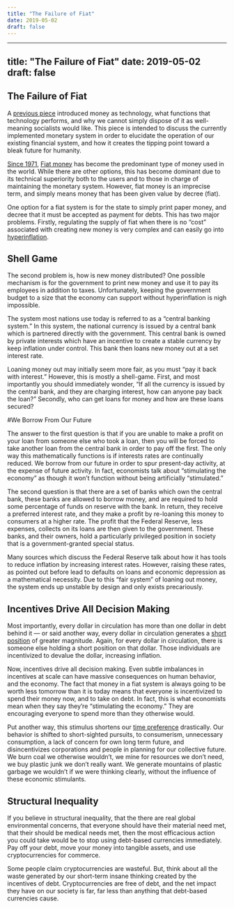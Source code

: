 ```yaml
---
title: "The Failure of Fiat"
date: 2019-05-02
draft: false
---
```

---
title: "The Failure of Fiat"
date: 2019-05-02
draft: false
---

## The Failure of Fiat

A [previous piece](https://shablag.com/article/money-economies-states-taxation-and-bitcoin-for-dummies/) introduced money as technology, what functions that technology performs, and why we cannot simply dispose of it as well-meaning socialists would like. This piece is intended to discuss the currently implemented monetary system in order to elucidate the operation of our existing financial system, and how it creates the tipping point toward a bleak future for humanity.

[Since 1971](https://en.wikipedia.org/wiki/Nixon_shock), [Fiat money](https://en.wikipedia.org/wiki/Fiat_money) has become the predominant type of money used in the world. While there are other options, this has become dominant due to its technical superiority both to the users and to those in charge of maintaining the monetary system. However, fiat money is an imprecise term, and simply means money that has been given value by decree (fiat).

One option for a fiat system is for the state to simply print paper money, and decree that it must be accepted as payment for debts. This has two major problems. Firstly, regulating the supply of fiat when there is no “cost” associated with creating new money is very complex and can easily go into [hyperinflation](https://en.wikipedia.org/wiki/Hyperinflation).

## Shell Game

The second problem is, how is new money distributed?  One possible mechanism is for the government to print new money and use it to pay its employees in addition to taxes. Unfortunately, keeping the government budget to a size that the economy can support without hyperinflation is nigh impossible.

The system most nations use today is referred to as a “central banking system.” In this system, the national currency is issued by a central bank which is partnered directly with the government. This central bank is owned by private interests which have an incentive to create a stable currency by keep inflation under control. This bank then loans new money out at a set interest rate.

Loaning money out may initially seem more fair, as you must “pay it back with interest.” However, this is mostly a shell-game. First, and most importantly you should immediately wonder, “If all the currency is issued by the central bank, and they are charging interest, how can anyone pay back the loan?”  Secondly, who can get loans for money and how are these loans secured?

#We Borrow From Our Future

The answer to the first question is that if you are unable to make a profit on your loan from someone else who took a loan, then you will be forced to take another loan from the central bank in order to pay off the first. The only way this mathematically functions is if interests rates are continually reduced. We borrow from our future in order to spur present-day activity, at the expense of future activity. In fact, economists talk about “stimulating the economy” as though it won’t function without being artificially “stimulated.”

The second question is that there are a set of banks which own the central bank, these banks are allowed to borrow money, and are required to hold some percentage of funds on reserve with the bank. In return, they receive a preferred interest rate, and they make a profit by re-loaning this money to consumers at a higher rate. The profit that the Federal Reserve, less expenses, collects on its loans are then given to the government. These banks, and their owners, hold a particularly privileged position in society that is a government-granted special status.

Many sources which discuss the Federal Reserve talk about how it has tools to reduce inflation by increasing interest rates. However, raising these rates, as pointed out before lead to defaults on loans and economic depression as a mathematical necessity. Due to this “fair system” of loaning out money, the system ends up unstable by design and only exists precariously.

## Incentives Drive All Decision Making

Most importantly, every dollar in circulation has more than one dollar in debt behind it — or said another way, every dollar in circulation generates a [short position](https://en.wikipedia.org/wiki/Short_(finance)) of greater magnitude. Again, for every dollar in circulation, there is someone else holding a short position on that dollar. Those individuals are incentivized to devalue the dollar, increasing inflation.

Now, incentives drive all decision making. Even subtle imbalances in incentives at scale can have massive consequences on human behavior, and the economy. The fact that money in a fiat system is always going to be worth less tomorrow than it is today means that everyone is incentivized to spend their money now, and to take on debt. In fact, this is what economists mean when they say they’re “stimulating the economy.” They are encouraging everyone to spend more than they otherwise would.

Put another way, this stimulus shortens our [time preference](https://en.wikipedia.org/wiki/Time_preference) drastically. Our behavior is shifted to short-sighted pursuits, to consumerism, unnecessary consumption, a lack of concern for own long term future, and disincentivizes corporations and people in planning for our collective future. We burn coal we otherwise wouldn’t, we mine for resources we don’t need, we buy plastic junk we don’t really want. We generate mountains of plastic garbage we wouldn’t if we were thinking clearly, without the influence of these economic stimulants.

## Structural Inequality

If you believe in structural inequality, that the there are real global environmental concerns, that everyone should have their material need met, that their should be medical needs met, then the most efficacious action you could take would be to stop using debt-based currencies immediately. Pay off your debt, move your money into tangible assets, and use cryptocurrencies for commerce.  

Some people claim cryptocurrencies are wasteful. But, think about all the waste generated by our short-term insane thinking created by the incentives of debt. Cryptocurrencies are free of debt, and the net impact they have on our society is far, far less than anything that debt-based currencies cause.
